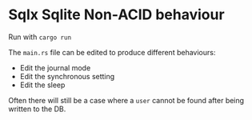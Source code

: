 # Sqlx Sqlite Non-ACID behaviour

Run with `cargo run`

The `main.rs` file can be edited to produce different behaviours:
- Edit the journal mode
- Edit the synchronous setting
- Edit the sleep

Often there will still be a case where a `user` cannot be found after being written to the DB.